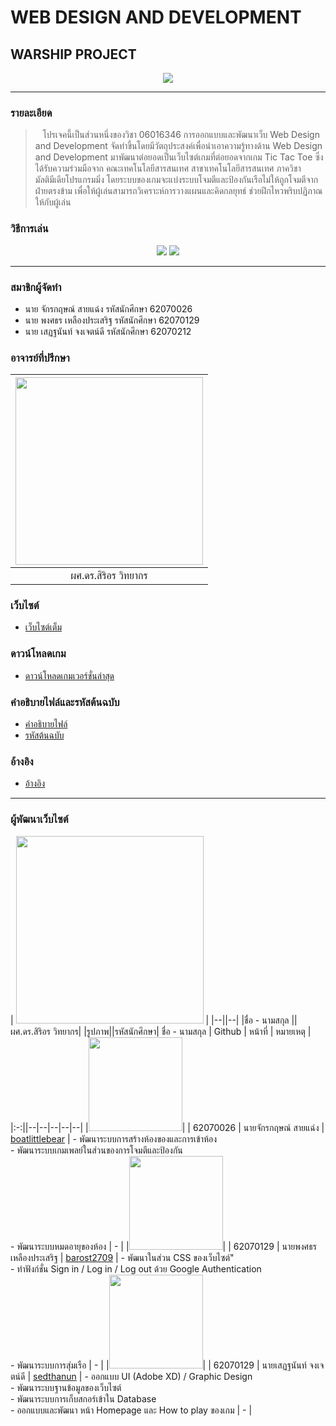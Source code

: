 # WEB DESIGN AND DEVELOPMENT
## WARSHIP PROJECT

<p align="center">
  <img src="https://cdn.discordapp.com/attachments/946408815119699998/971025532911222794/unknown.png">
</p>

<hr>

### รายละเอียด

> &nbsp;&nbsp;&nbsp;โปรเจคนี้เป็นส่วนหนึ่งของวิชา 06016346 การออกแบบและพัฒนาเว็บ Web Design and Development จัดทำขึ้นโดยมีวัตถุประสงค์เพื่อนำเอาความรู้ทางด้าน Web Design and Development มาพัฒนาต่อยอดเป็นเว็บไซต์เกมที่ต่อยอดจากเกม Tic Tac Toe ซึ่งได้รับความร่วมมือจาก คณะเทคโนโลยีสารสนเทศ สาขาเทคโนโลยีสารสนเทศ ภาควิชามัลติมีเดียโปรแกรมมิ่ง โดยระบบของเกมจะแบ่งระบบโจมตีและป้องกันเรือไม่ให้ถูกโจมตีจากฝ่ายตรงข้าม เพื่อให้ผู้เล่นสามารถวิเคราะห์การวางแผนและคิดกลยุทธ์ ช่วยฝึกไหวพริบปฏิภาณให้กับผู้เล่น

### วิธีการเล่น 

<p align="center">
  <img src="https://cdn.discordapp.com/attachments/946408815119699998/971066896797536337/Howtoplay4Artboard-1.png">
  <img src="https://cdn.discordapp.com/attachments/946408815119699998/971066897040834621/Howtoplay4Artboard-2.png">
</p>

<hr>

### สมาชิกผู้จัดทำ

- นาย จักรกฤษณ์ สายแฉ่ง รหัสนักศึกษา 62070026
- นาย พงศธร เหลืองประเสริฐ รหัสนักศึกษา 62070129
- นาย เสฏฐนันท์ จงเจตน์ดี รหัสนักศึกษา 62070212

### อาจารย์ที่ปรึกษา

| <img src="https://www.it.kmitl.ac.th/wp-content/uploads/2018/03/Sirion.jpg" width="300px" height="300px"> | 
|:-:|
|ผศ.ดร.สิริอร วิทยากร|

### เว็บไซต์

- [เว็บไซต์เต็ม]()

### ดาวน์โหลดเกม

- [ดาวน์โหลดเกมเวอร์ชั่นล่าสุด]()

### คำอธิบายไฟล์และรหัสต้นฉบับ
- [คำอธิบายไฟล์]()
- [รหัสต้นฉบับ]()

### อ้างอิง
- [อ้างอิง]()

<hr>

### ผู้พัฒนาเว็บไซต์
| <img src="https://www.it.kmitl.ac.th/wp-content/uploads/2018/03/Sirion.jpg" width="300px" height="300px"> | 
|--||--|
|ชื่อ - นามสกุล ||ผศ.ดร.สิริอร วิทยากร|
|รูปภาพ||รหัสนักศึกษา| ชื่อ - นามสกุล | Github | หน้าที่ | หมายเหตุ |
|:-:||--|--|--|--|--|
|<img src="https://www.it.kmitl.ac.th/wp-content/uploads/2018/03/Sirion.jpg" width="150px" height="150px">| | 62070026 | นายจักรกฤษณ์ สายแฉ่ง | [boatlittlebear](https://github.com/boatlittlebear) | - พัฒนาระบบการสร้างห้องของและการเข้าห้อง<br /> - พัฒนาระบบเกมเพลย์ในส่วนของการโจมตีและป้องกัน<br /> - พัฒนาระบบหมดอายุของห้อง | - |
|<img src="https://www.it.kmitl.ac.th/wp-content/uploads/2018/03/Sirion.jpg" width="150px" height="150px">| | 62070129 | นายพงศธร เหลืองประเสริฐ | [barost2709](https://github.com/barost2709) | - พัฒนาในส่วน CSS ของเว็บไซต์" <br /> - ทำฟังก์ชั่น Sign in / Log in / Log out ด้วย Google Authentication<br /> - พัฒนาระบบการสุ่มเรือ | - |
|<img src="https://www.it.kmitl.ac.th/wp-content/uploads/2018/03/Sirion.jpg" width="150px" height="150px">| | 62070129 | นายเสฏฐนันท์ จงเจตน์ดี | [sedthanun](https://github.com/sedthanun) | - ออกแบบ UI (Adobe XD) / Graphic Design <br /> - พัฒนาระบบฐานข้อมูลของเว็บไซต์<br /> - พัฒนาระบบการเก็บสกอร์เข้าใน Database<br /> - ออกแบบและพัฒนา หน้า Homepage และ How to play ของเกม | - |


